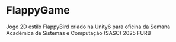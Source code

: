 # FlappyGame
Jogo 2D estilo FlappyBird criado na Unity6 para oficina da Semana Acadêmica de Sistemas e Computação (SASC) 2025 FURB
